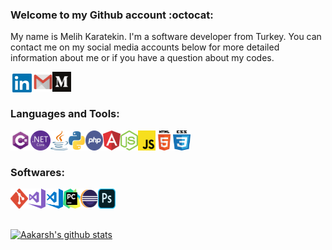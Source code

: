 ### Welcome to my Github account :octocat:
 My name is Melih Karatekin. I'm a software developer from Turkey. You can contact me on my social media accounts below for more detailed information about me or if you have a question about my codes.

<a href="https://linkedin.com/in/melihkaratekin" target="_blank"><img align="left" width="37px" height="36px" src="https://github.com/melihkaratekin/melihkaratekin/blob/main/icons/linkedin-logo.png" /> </a>
<a href="https://mail.google.com/mail/?view=cm&fs=1&tf=1&to=sefamelihkaratekin@gmail.com" target="_blank"><img align="left" width="30px" height="32px" src="https://github.com/melihkaratekin/melihkaratekin/blob/main/icons/gmail-logo.png" /> </a>
<a href="https://medium.com/@melihkaratekin" target="_blank"><img align="left" width="30px" height="32px" src="https://github.com/melihkaratekin/melihkaratekin/blob/main/icons/medium-logo.png" /></a>


<br />
<br />


### Languages and Tools:

<img align="left" width="32px" height="32px" src="https://github.com/melihkaratekin/melihkaratekin/blob/main/icons/c-sharp-logo.png" />
<img align="left" width="32px" height="32px" src="https://github.com/melihkaratekin/melihkaratekin/blob/main/icons/net-core-logo.png" />
<img align="left" width="28px" height="32px" src="https://github.com/melihkaratekin/melihkaratekin/blob/main/icons/java-logo.png" />
<img align="left" width="28px" height="32px" src="https://github.com/melihkaratekin/melihkaratekin/blob/main/icons/python-logo.png" />
<img align="left" width="28px" height="32px" src="https://github.com/melihkaratekin/melihkaratekin/blob/main/icons/php-logo.png" />
<img align="left" width="28px" height="32px" src="https://github.com/melihkaratekin/melihkaratekin/blob/main/icons/angular-logo.png" />
<img align="left" width="28px" height="32px" src="https://github.com/melihkaratekin/melihkaratekin/blob/main/icons/node-js-logo.png" />
<img align="left" width="28px" height="32px" src="https://github.com/melihkaratekin/melihkaratekin/blob/main/icons/js-logo.png" />
<img align="left" width="28px" height="32px" src="https://github.com/melihkaratekin/melihkaratekin/blob/main/icons/html-logo.png" />
<img align="left" width="28px" height="32px" src="https://github.com/melihkaratekin/melihkaratekin/blob/main/icons/css-logo.png" />

<br />
<br />

### Softwares:

<img align="left" width="28px" height="32px" src="https://github.com/melihkaratekin/melihkaratekin/blob/main/icons/git-logo.png" />
<img align="left" width="28px" height="32px" src="https://github.com/melihkaratekin/melihkaratekin/blob/main/icons/vs-logo.png" />
<img align="left" width="28px" height="32px" src="https://github.com/melihkaratekin/melihkaratekin/blob/main/icons/vs-code-logo.png" />
<img align="left" width="28px" height="32px" src="https://github.com/melihkaratekin/melihkaratekin/blob/main/icons/pycharm-logo.png" />
<img align="left" width="28px" height="32px" src="https://github.com/melihkaratekin/melihkaratekin/blob/main/icons/eclipse-logo.png" />
<img align="left" width="28px" height="32px" src="https://github.com/melihkaratekin/melihkaratekin/blob/main/icons/photoshop-logo.png" />

<br />
<br />
<br />

[![Aakarsh's github stats](https://github-readme-stats.vercel.app/api?username=melihkaratekin&include_all_commits=true&count_private=true&show_icons=true&line_height=20&title_color=FFFFFF&icon_color=FFFFFF&text_color=FFFFFF&bg_color=0D1117)](https://github.com/anuraghazra/github-readme-stats)
